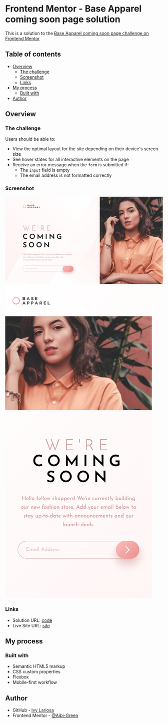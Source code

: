 # Frontend Mentor - Base Apparel coming soon page solution

This is a solution to the [Base Apparel coming soon page challenge on Frontend Mentor](https://www.frontendmentor.io/challenges/base-apparel-coming-soon-page-5d46b47f8db8a7063f9331a0)

## Table of contents

- [Overview](#overview)
  - [The challenge](#the-challenge)
  - [Screenshot](#screenshot)
  - [Links](#links)
- [My process](#my-process)
  - [Built with](#built-with)
- [Author](#author)

## Overview

### The challenge

Users should be able to:

- View the optimal layout for the site depending on their device's screen size
- See hover states for all interactive elements on the page
- Receive an error message when the `form` is submitted if:
  - The `input` field is empty
  - The email address is not formatted correctly

### Screenshot

![Desktop](./screenshots/desktop.png)  
![Mobile](./screenshots/mobile.png)

### Links

- Solution URL: [code](https://github.com/Aibi-Green/Frontend-Mentor-Projects/tree/main/base-apparel-coming-soon-master)
- Live Site URL: [site](https://base-apparel-coming-soon-ivydev.netlify.app/)

## My process

### Built with

- Semantic HTML5 markup
- CSS custom properties
- Flexbox
- Mobile-first workflow

## Author

- GitHub - [Ivy Lariosa](https://github.com/Aibi-Green)
- Frontend Mentor - [@Aibi-Green](https://www.frontendmentor.io/profile/Aibi-Green)
